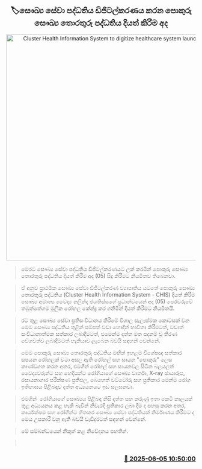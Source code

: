 <p align='center'><b><h2 align='center' title='Cluster Health Information System to digitize healthcare system launched today'>🏷සෞඛ්‍ය සේවා පද්ධතිය ඩිජිටල්කරණය කරන පොකුරු සෞඛ්‍ය තොරතුරු පද්ධතිය දියත් කිරීම අද</h2></b></p>
<p align='center'><img src='https://helakuru.sgp1.cdn.digitaloceanspaces.com/esana/images/lib/Cluster%20Health-Information-System.jpg' width='600' alt='Cluster Health Information System to digitize healthcare system launched today'></p>

> මෙරට සෞඛ්‍ය සේවා පද්ධතිය ඩිජිටල්කරණයට ලක් කරමින් පොකුරු සෞඛ්‍ය තොරතුරු පද්ධතිය දියත් කිරීම අද (05) සිදු කිරීමට නියමිතව තිබෙනවා.

> ඒ අනුව ප්‍රාථමික සෞඛ්‍ය සේවා ඩිජිටල්කරණ ව්‍යාපෘතිය යටතේ පොකුරු සෞඛ්‍ය තොරතුරු පද්ධතිය (Cluster Health Information System - CHIS) දියත් කිරීම සෞඛ්‍ය අමාත්‍ය වෛද්‍ය නලින්ද ජයතිස්සගේ ප්‍රධාන්වයෙන් අද (05) පෙරවරුවේ තඹුත්තේගම මූලික රෝහල කේන්ද්‍ර කර ගනිමින් දියත් කිරීමට නියමිතයි.

> රට තුළ සෞඛ්‍ය සේවා ප්‍රතිසංවිධානය කිරීමේ විශාල සැලැස්මක කොටසක් වන මෙම සෞඛ්‍ය පද්ධතිය තුළින් සම්පත් වඩා හොඳින් භාවිතා කිරීමටත්, වඩාත් සංවිධානාත්මක සත්කාර ලබාදීමටත්, එමෙන්ම දත්ත මත පදනම් වූ තීරණ වේගවත්ව ලබාදීමටත් හැකියාව ලැබෙන බවයි සඳහන් වෙන්නේ.

> මෙම පොකුරු සෞඛ්‍ය තොරතුරු පද්ධතිය මඟින් ඉහළම විශේෂඥ සත්කාර සපයන රෝහලක් වටා අසල ඇති රෝහල් සහ සායන "පොකුරු" ලෙස කාණ්ඩගත කරන අතර, එමගින් රෝහල් සහ සායනවල සිටින බලයලත් වෛද්‍යවරුන්ට සහ හෙදියන්ට රෝගියාගේ සෞඛ්‍ය වාර්තා, X-ray ඡායාරූප, රසායනාගාර පරීක්ෂණ ප්‍රතිඵල, බෙහෙත් වට්ටෝරු සහ ප්‍රතිකාර මෙන්ම රෝග ඉතිහාසය පිළිබඳව දත්ත අධ්‍යයනයට ඉඩ සලසනවා.

> එමගින්  රෝගියාගේ සෞඛ්‍යය පිළිබඳ නිසි දත්ත සහ කරුණු ඉතා කෙටි කාලයක් තුළ අධ්‍යයනය කළ හැකි බැවින් නිවැරදි ප්‍රතිකාර ලබා දීම ද පහසු කරන අතර, කාර්යක්ෂම සහ රෝගීන්ට හිතකර සෞඛ්‍ය සේවා පද්ධතියක් නිර්මාණය කිරීමට ද මෙය උපකාරී වනු ඇති බවයි වැඩිදුරටත් සඳහන් වෙන්නේ.

> මේ සම්බන්ධයෙන් නිකුත් කළ නිවේදනය පහතින්.

>  



<h3 align='right'><a href='https://www.helakuru.lk/esana/p/110738/'>📅 2025-06-05 10:50:00</a></h3>
